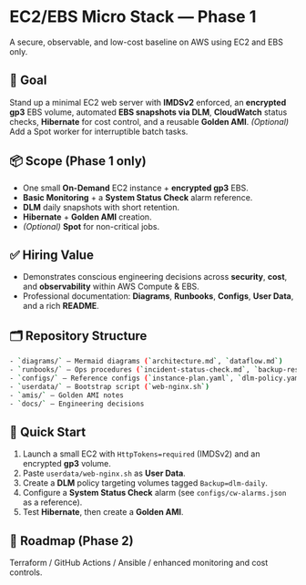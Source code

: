 # EC2/EBS Micro Stack — Phase 1
A secure, observable, and low-cost baseline on AWS using EC2 and EBS only.

## 🎯 Goal
Stand up a minimal EC2 web server with **IMDSv2** enforced, an **encrypted gp3** EBS volume, automated **EBS snapshots via DLM**, **CloudWatch** status checks, **Hibernate** for cost control, and a reusable **Golden AMI**.
*(Optional)* Add a Spot worker for interruptible batch tasks.

## 📦 Scope (Phase 1 only)
- One small **On-Demand** EC2 instance + **encrypted gp3** EBS.
- **Basic Monitoring** + a **System Status Check** alarm reference.
- **DLM** daily snapshots with short retention.
- **Hibernate** + **Golden AMI** creation.
- *(Optional)* **Spot** for non-critical jobs.

## ✅ Hiring Value
- Demonstrates conscious engineering decisions across **security**, **cost**, and **observability** within AWS Compute & EBS.
- Professional documentation: **Diagrams**, **Runbooks**, **Configs**, **User Data**, and a rich **README**.

## 🗂️ Repository Structure
```bash
- `diagrams/` — Mermaid diagrams (`architecture.md`, `dataflow.md`)
- `runbooks/` — Ops procedures (`incident-status-check.md`, `backup-restore-ebs.md`)
- `configs/` — Reference configs (`instance-plan.yaml`, `dlm-policy.yaml`, `cw-alarms.json`, `tags.json`)
- `userdata/` — Bootstrap script (`web-nginx.sh`)
- `amis/` — Golden AMI notes
- `docs/` — Engineering decisions
```

## 🚀 Quick Start
1. Launch a small EC2 with `HttpTokens=required` (IMDSv2) and an encrypted **gp3** volume.
2. Paste `userdata/web-nginx.sh` as **User Data**.
3. Create a **DLM** policy targeting volumes tagged `Backup=dlm-daily`.
4. Configure a **System Status Check** alarm (see `configs/cw-alarms.json` as a reference).
5. Test **Hibernate**, then create a **Golden AMI**.

## 🧭 Roadmap (Phase 2)
Terraform / GitHub Actions / Ansible / enhanced monitoring and cost controls.
